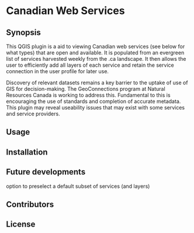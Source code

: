 # Canadian Web Services

## Synopsis

This QGIS plugin is a aid to viewing Canadian web services (see below for what types) that are open and available.  It is populated from an evergreen list of services harvested weekly from the .ca landscape. It then allows the user to efficiently add all layers of each service and retain the service connection in the user profile for later use.

Discovery of relevant datasets remains a key barrier to the uptake of use of GIS for decision-making.  The GeoConnections program at Natural Resources Canada is working to address this.
Fundamental to this is encouraging the use of standards and completion of accurate metadata.
This plugin may reveal useability issues that may exist with some services and service providers.

## Usage



## Installation





## Future developments

option to preselect a default subset of services (and layers) 

## Contributors



## License

```
```
